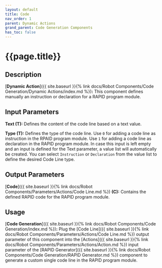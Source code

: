 ```yaml
---
layout: default
title: Code
nav_order: 1
parent: Dynamic Actions
grand_parent: Code Generation Components
has_toc: false
---
```


# **{{page.title}}**

## **Description**

[**Dynamic Action**]({{ site.baseurl }}{% link docs/Robot Components/Code Generation/Dynamic Actions/index.md %})**:**  This component defines manually an instruction or declaration for a RAPID program module.

## **Input Parameters**

**Text (T):** Defines the content of the code line based on a text value.

**Type (T):** Defines the type of the code line. Use `0` for adding a code line as instruction in the RPAID program module. Use `1` for adding a code line as declaration in the RAPID program module. In case this input is left empty and an input is defined for the Text parameter, a value list will automatically be created. You can select `Instruction` or `Declaration` from the value list to define the desired Code Line type. 

## **Output Parameters**

[**Code**]({{ site.baseurl }}{% link docs/Robot Components/Parameters/Actions/Code Line.md %}) **(C):** Contains the defined RAPID code for the RAPID program module.

## **Usage**

[**Code Generation**]({{ site.baseurl }}{% link docs/Robot Components/Code Generation/index.md %})**:** Plug the [Code Line]({{ site.baseurl }}{% link docs/Robot Components/Parameters/Actions/Code Line.md %}) output parameter of this component into the [Actions]({{ site.baseurl }}{% link docs/Robot Components/Parameters/Actions/Action.md %}) input parameter of the [RAPID Generator]({{ site.baseurl }}{% link docs/Robot Components/Code Generation/RAPID Generator.md %}) component to generate a custom single code line in the RAPID program module. 